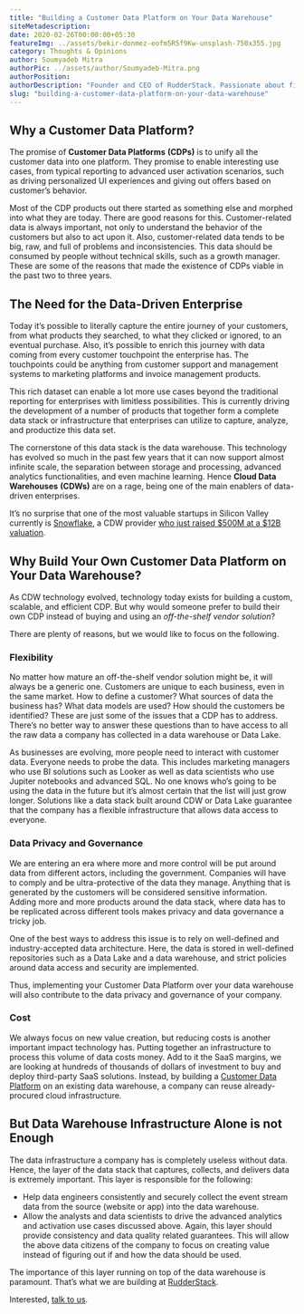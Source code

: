 ```yaml
---
title: "Building a Customer Data Platform on Your Data Warehouse"
siteMetadescription:
date: 2020-02-26T00:00:00+05:30
featureImg: ../assets/bekir-donmez-eofm5R5f9Kw-unsplash-750x355.jpg
category: Thoughts & Opinions
author: Soumyadeb Mitra
authorPic: ../assets/author/Soumyadeb-Mitra.png
authorPosition: 
authorDescription: "Founder and CEO of RudderStack. Passionate about finding engineering solutions to real-world problems."
slug: "building-a-customer-data-platform-on-your-data-warehouse"
---
```

Why a Customer Data Platform?
-----------------------------

The promise of **Customer Data Platforms** **(CDPs)** is to unify all the customer data into one platform. They promise to enable interesting use cases, from typical reporting to advanced user activation scenarios, such as driving personalized UI experiences and giving out offers based on customer’s behavior.

Most of the CDP products out there started as something else and morphed into what they are today. There are good reasons for this. Customer-related data is always important, not only to understand the behavior of the customers but also to act upon it. Also, customer-related data tends to be big, raw, and full of problems and inconsistencies. This data should be consumed by people without technical skills, such as a growth manager. These are some of the reasons that made the existence of CDPs viable in the past two to three years.

The Need for the Data-Driven Enterprise
---------------------------------------

Today it’s possible to literally capture the entire journey of your customers, from what products they searched, to what they clicked or ignored, to an eventual purchase. Also, it’s possible to enrich this journey with data coming from every customer touchpoint the enterprise has. The touchpoints could be anything from customer support and management systems to marketing platforms and invoice management products. 

This rich dataset can enable a lot more use cases beyond the traditional reporting for enterprises with limitless possibilities. This is currently driving the development of a number of products that together form a complete data stack or infrastructure that enterprises can utilize to capture, analyze, and productize this data set.

The cornerstone of this data stack is the data warehouse. This technology has evolved so much in the past few years that it can now support almost infinite scale, the separation between storage and processing, advanced analytics functionalities, and even machine learning. Hence **Cloud Data Warehouses** **(CDWs)** are on a rage, being one of the main enablers of data-driven enterprises. 

It’s no surprise that one of the most valuable startups in Silicon Valley currently is [Snowflake](https://rudderstack.com/integration/snowflake/), a CDW provider [who just raised $500M at a $12B valuation](https://techcrunch.com/2020/02/09/after-479m-round-on-12-4b-valuation-snowflake-ceo-says-ipo-is-next-step/).

Why Build Your Own Customer Data Platform on Your Data Warehouse?
-----------------------------------------------------------------

As CDW technology evolved, technology today exists for building a custom, scalable, and efficient CDP. But why would someone prefer to build their own CDP instead of buying and using an _off-the-shelf vendor solution_?

There are plenty of reasons, but we would like to focus on the following.

### Flexibility 

No matter how mature an off-the-shelf vendor solution might be, it will always be a generic one. Customers are unique to each business, even in the same market. How to define a customer? What sources of data the business has? What data models are used? How should the customers be identified? These are just some of the issues that a CDP has to address. There’s no better way to answer these questions than to have access to all the raw data a company has collected in a data warehouse or Data Lake.

As businesses are evolving, more people need to interact with customer data. Everyone needs to probe the data. This includes marketing managers who use BI solutions such as Looker as well as data scientists who use Jupiter notebooks and advanced SQL. No one knows who’s going to be using the data in the future but it’s almost certain that the list will just grow longer. Solutions like a data stack built around CDW or Data Lake guarantee that the company has a flexible infrastructure that allows data access to everyone.

### Data Privacy and Governance

We are entering an era where more and more control will be put around data from different actors, including the government. Companies will have to comply and be ultra-protective of the data they manage. Anything that is generated by the customers will be considered sensitive information. Adding more and more products around the data stack, where data has to be replicated across different tools makes privacy and data governance a tricky job.

One of the best ways to address this issue is to rely on well-defined and industry-accepted data architecture. Here, the data is stored in well-defined repositories such as a Data Lake and a data warehouse, and strict policies around data access and security are implemented. 

Thus, implementing your Customer Data Platform over your data warehouse will also contribute to the data privacy and governance of your company.

### Cost

We always focus on new value creation, but reducing costs is another important impact technology has. Putting together an infrastructure to process this volume of data costs money. Add to it the SaaS margins, we are looking at hundreds of thousands of dollars of investment to buy and deploy third-party SaaS solutions. Instead, by building a [Customer Data Platform](/) on an existing data warehouse, a company can reuse already-procured cloud infrastructure.

But Data Warehouse Infrastructure Alone is not Enough
-----------------------------------------------------

The data infrastructure a company has is completely useless without data. Hence, the layer of the data stack that captures, collects, and delivers data is extremely important. This layer is responsible for the following:

*   Help data engineers consistently and securely collect the event stream data from the source (website or app) into the data warehouse.
*   Allow the analysts and data scientists to drive the advanced analytics and activation use cases discussed above. Again, this layer should provide consistency and data quality related guarantees. This will allow the above data citizens of the company to focus on creating value instead of figuring out if and how the data should be used.

The importance of this layer running on top of the data warehouse is paramount. That’s what we are building at [RudderStack](https://rudderstack.com/).

Interested, [talk to us](https://rudderstack.com/contact/).